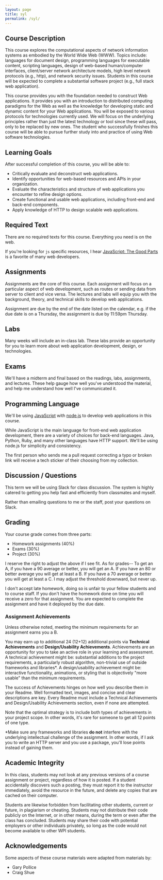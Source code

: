```yaml
---
layout: page
title: syl
permalink: /syl/
---
```


Course Description
---

This course explores the computational aspects of network information systems as embodied by the World Wide Web (WWW). 
Topics include: languages for document design, programming languages for executable content, scripting languages, design of web-based human/computer interfaces, client/server network architecture models, high level network protocols (e.g., http), and network security issues. 
Students in this course will be expected to complete a substantial software project (e.g., full stack web application). 

This course provides you with the foundation needed to construct Web applications. 
It provides you with an introduction to distributed computing paradigms for the Web as well as the knowledge for developing static and dynamic content for your Web applications. 
You will be exposed to various protocols for technologies currently used. 
We will focus on the underlying principles rather than just the latest technology or tool since these will pass, only to be replaced by new ones. 
The student who successfully finishes this course will be able to pursue further study into and practice of using Web software technologies.

Learning Goals
---

After successful completion of this course, you will be able to:

- Critically evaluate and deconstruct web applications.
- Identify opportunities for web-based resources and APIs in your organization.
- Evaluate the characteristics and structure of web applications you encounter to refine design options.
- Create functional and usable web applications, including front-end and back-end components.
- Apply knowledge of HTTP to design scalable web applications.

Required Text
---

There are no required texts for this course.
Everything you need is on the web.

If you're looking for `js` specific resources, I hear [JavaScript: The Good Parts](https://www.amazon.com/JavaScript-Good-Parts-Douglas-Crockford/dp/0596517742) is a favorite of many web developers.

Assignments
---
Assignments are the core of this course. 
Each assignment will focus on a particular aspect of web development, such as routes or sending data from server to client and vice versa. 
The lectures and labs will equip you with the background, theory, and technical skills to develop web applications.

Assignment are due by the end of the date listed on the calendar, e.g. if the due date is on a Thursday, the assignment is due by 11:59pm Thursday.

Labs
---
Many weeks will include an in-class lab. 
These labs provide an opportunity for you to learn more about web application development, design, or technologies.

Exams
---
We'll have a midterm and final based on the readings, labs, assignments, and lectures. 
These help gauge how well you've understood the material, and help me understand how well I've communicated it.


Programming Language
---

We'll be using [JavaScript](https://developer.mozilla.org/en-US/docs/Web/JavaScript) with [node.js](http://nodejs.org/) to develop web applications in this course.

While JavaScript is the main language for front-end web application development, there are a variety of choices for back-end languages. Java, Python, Ruby, and many other languages have HTTP support. 
We'll be using node.js for simplicity and consistency.

The first person who sends me a pull request correcting a typo or broken link will receive a tech sticker of their choosing from my collection.

Discussion / Questions
---

This term we will be using Slack for class discussion. 
The system is highly catered to getting you help fast and efficiently from classmates and myself. 

Rather than emailing questions to me or the staff, post your questions on Slack. 

Grading
---

Your course grade comes from three parts:

- Homework assignments (40%)
- Exams (30%)
- Project (30%)

I reserve the right to adjust the above if I see fit. 
As for grades-- 
To get an A, if you have a 90 average or better, you will get an A. 
If you have an 80 or better average you will get at least a B. 
If you have a 70 average or better you will get at least a C. 
I may adjust the threshold downward, but never up.

I don't accept late homework, doing so is unfair to your fellow students and to course staff. 
If you don't have the homework done on time you will receive a zero for that assignment. 
You are expected to complete the assignment and have it deployed by the due date.

### Assignment Achievements

Unless otherwise noted, meeting the minimum requirements for an assignment earns you a B.

You may earn up to additional 24 (12+12) additional points via __Technical Achievements__ and __Design/Usability Achievements__.
Achievements are an opportunity for you to take an active role in your learning and assessment.
A technical achievement might be: substantial additions to the project requirements, a particularly robust algorithm, non-trivial use of outside frameworks and libraries\*.
A design/usability achievement might be: interactive functionality, animations, or styling that is objectively "more usable" than the minimum requirements.

The success of Achievements hinges on how well you describe them in your Readme.
Well formatted text, images, and concise and clear descriptions are key.
Every Readme must include a Technical Achievements and Design/Usability Achievements section, even if none are attempted.

Note that the optimal strategy is to include both types of achievements in your project scope.
In other words, it's rare for someone to get all 12 points of one type.

\*Make sure any frameworks and libraries **do not** interfere with the underlying intellectual challenge of the assignment. In other words, if I ask you to write an HTTP server and you use a package, you'll lose points instead of gaining them. 



Academic Integrity
---

In this class, students may not look at any previous versions of a course assignment or project, regardless of how it is posted. 
If a student accidentally discovers such a posting, they must report it to the instructor immediately, avoid the resource in the future, and delete any copies that are cached on their computer.

Students are likewise forbidden from facilitating other students, current or future, in plagiarism or cheating. 
Students may not distribute their code publicly on the Internet, or in other means, during the term or even after the class has concluded. 
Students may share their code with potential employers or other individuals privately, so long as the code would not become available to other WPI students.

Acknowledgements
---

Some aspects of these course materials were adapted from materials by:
- Gary Pollice
- Craig Shue
